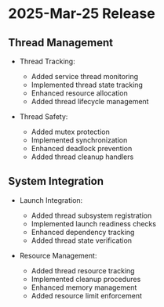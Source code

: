 # 2025-Mar-25 Release

## Thread Management

- Thread Tracking:
  - Added service thread monitoring
  - Implemented thread state tracking
  - Enhanced resource allocation
  - Added thread lifecycle management

- Thread Safety:
  - Added mutex protection
  - Implemented synchronization
  - Enhanced deadlock prevention
  - Added thread cleanup handlers

## System Integration

- Launch Integration:
  - Added thread subsystem registration
  - Implemented launch readiness checks
  - Enhanced dependency tracking
  - Added thread state verification

- Resource Management:
  - Added thread resource tracking
  - Implemented cleanup procedures
  - Enhanced memory management
  - Added resource limit enforcement
